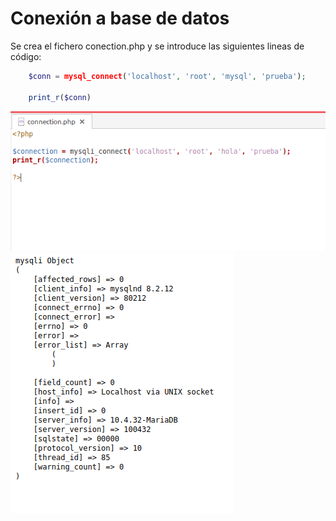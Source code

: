 # Conexión a base de datos

Se crea el fichero conection.php y se introduce las siguientes lineas de código:

```php
    $conn = mysql_connect('localhost', 'root', 'mysql', 'prueba');

    print_r($conn)
```

<img src="creacion_php.png">
<img src="comprobacion.png">